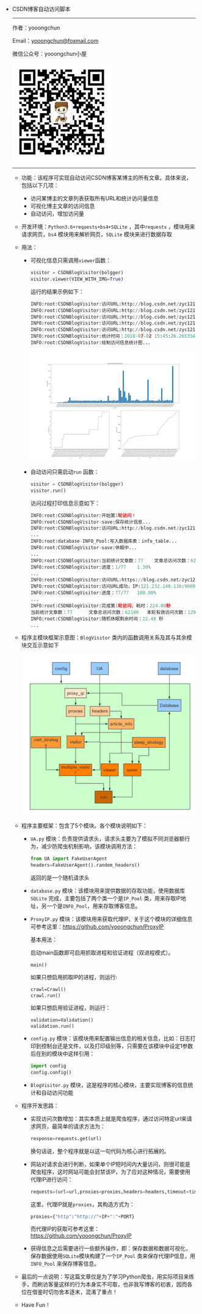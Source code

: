 - CSDN博客自动访问脚本

  ------

  作者：yooongchun

  Email：yooongchun@foxmail.com

  微信公众号：yooongchun小屋

  ![yooongchun小屋](yooongchun_cabin.jpg)

  ------

  - 功能：该程序可实现自动访问CSDN博客某博主的所有文章。具体来说，包括以下几项：

    - 访问某博主的文章列表获取所有URL和统计访问量信息
    - 可视化博主文章的访问信息
    - 自动访问，增加访问量

  - 开发环境：`Python3.6+requests+bs4+SQLite` ，其中`requests` ，模块用来请求网页，`bs4` 模块用来解析网页，`SQLite` 模块来进行数据存取

  - 用法：

    - 可视化信息只需调用`viewer`函数：

      ```python
      visitor = CSDNBlogVisitor(bolgger)
      visitor.viewer(VIEW_WITH_IMG=True)
      ```

      运行的结果示例如下：

      ```python
      INFO:root:CSDNBlogVisitor:访问URL:http://blog.csdn.net/zyc121561/article/list/1
      INFO:root:CSDNBlogVisitor:访问URL:http://blog.csdn.net/zyc121561/article/list/2
      INFO:root:CSDNBlogVisitor:访问URL:http://blog.csdn.net/zyc121561/article/list/3
      INFO:root:CSDNBlogVisitor:访问URL:http://blog.csdn.net/zyc121561/article/list/4
      INFO:root:CSDNBlogVisitor:访问URL:http://blog.csdn.net/zyc121561/article/list/5
      INFO:root:CSDNBlogVisitor:统计时间：2018-07-02 15:45:26.265334  统计文章数：77  总计访问量：61678
      INFO:root:CSDNBlogVisitor:绘制访问信息统计图...
      ```

      ![viewer](csdn_blog_viewer.jpg)

    - 自动访问只需启动`run` 函数：

      ```python
      visitor = CSDNBlogVisitor(bolgger)
      visitor.run()
      ```

      访问过程打印信息示意如下：

      ```python
      INFO:root:CSDNBlogVisitor:开始第1轮访问！
      INFO:root:CSDNBlogVisitor-save:保存统计信息...
      INFO:root:CSDNBlogVisitor:访问URL:http://blog.csdn.net/zyc121561/article/list/1
      ...
      INFO:root:database-INFO_Pool:写入数据库表：info_table...
      INFO:root:CSDNBlogVisitor-save:休眠中...
      ...
      INFO:root:CSDNBlogVisitor:当前统计文章数：77    文章总访问次数：62051
      INFO:root:CSDNBlogVisitor:进度：1/77    1.30%
      ...
      INFO:root:CSDNBlogVisitor:访问URL:https://blog.csdn.net/zyc121561/article/details/52722665
      INFO:root:CSDNBlogVisitor:访问URL成功，IP:121.232.148.136:9000
      INFO:root:CSDNBlogVisitor:进度：77/77   100.00%
      ...
      INFO:root:CSDNBlogVisitor:完成第1轮访问，耗时：224.00秒
      当前统计文章数：77      文章总访问次数：62180   本轮有效访问次数：129
      INFO:root:CSDNBlogVisitor:随机休眠剩余时间：22.48 秒
      ...
      ```

  - 程序主模块框架示意图：`BlogVisitor` 类内的函数调用关系及其与其余模块交互示意如下

    ![](BlogVisitor.png)

  - 程序主要框架：包含了5个模块。各个模块说明如下：

    - `UA.py` 模块：负责提供请求头，请求头主要为了模拟不同浏览器额行为，减少防爬虫机制影响，该模块调用方法：

      ```python
      from UA import FakeUserAgent
      headers=FakeUserAgent().random_headers()
      ```

      返回的是一个随机请求头

    - `database.py` 模块：该模块用来提供数据的存取功能，使用数据库`SQLite` 完成，主要包括了两个类一个是`IP_Pool` 类，用来存取IP地址，另一个是`INFO_Pool`，用来存取博客信息。

    - `ProxyIP.py` 模块：该模块用来获取代理IP，关于这个模块的详细信息可参考这里：https://github.com/yooongchun/ProxyIP

      基本用法：

      启动main函数即可启用抓取进程和验证进程（双进程模式）。

      ```
      main()
      ```

      如果只想启用抓取IP的进程，则运行:

      ```
      crawl=Crawl()
      crawl.run()
      ```

      如果只想启用验证进程，则运行：

      ```
      validation=Validation()
      validation.run()
      ```

    - `config.py` 模块：该模块用来配置输出信息的相关信息，比如：日志打印到控制台还是文件，以及打印级别等，只需要在该模块中设定1参数后在别的模块中这样引用：

      ```python
      import config
      config.config()
      ```

    - `BlogVisitor.py` 模块，这是程序的核心模块，主要实现博客的信息统计和自动访问功能

  - 程序开发思路：

    - 实现访问次数增加：其实本质上就是爬虫程序，通过访问特定url来请求网页，最简单的请求方法为：

      ```python
      response=requests.get(url)
      ```

      换句话说，整个程序就是以这一句代码为核心进行拓展的。

    - 网站对请求会进行判断，如果单个IP短时间内大量访问，则很可能是爬虫程序，这时网站可能会封禁该IP，为了应对这种情况，需要使用代理IP进行访问：

      ```python
      requests=(url=url,proxies=proxies,headers=headers,timeout=time)
      ```

      这里，代理IP就是`proxies`，其构造方式为：

      ```python
      proxies={"http":"http://"+IP+":"+PORT}
      ```

      而代理IP的获取可参考这里：https://github.com/yooongchun/ProxyIP

    - 获得信息之后需要进行一些额外操作，即：保存数据和数据可视化，保存数据使用`SQLite`模块构建了一个`IP_Pool` 类来保存代理IP信息，用`INFO_Pool` 来保存博客信息。

  - 最后的一点说明：写这篇文章仅是为了学习Python爬虫，用实际项目来练手，而刷访客量这样的行为本身实不可取，也非我写博客的初衷，因而各位在借鉴时切勿舍本逐末，混淆了重点！

  - Have Fun！